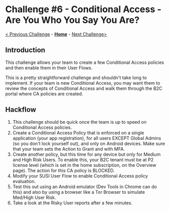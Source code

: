 # Challenge \#6 - Conditional Access - Are You Who You Say You Are?

[< Previous Challenge](./05-claims-enrichment.md) - **[Home](./readme.md)** - [Next Challenge>](./07-admin-graph.md)
## Introduction
This challenge allows your team to create a few Conditional Access policies and then enable them in their User Flows.

This is a pretty straightforward challenge and shouldn't take long to implement. If your team is new Conditional Access, you may want them to review the concepts of Conditional Access and walk them through the B2C portal where CA policies are created.

## Hackflow

1. This challenge should be quick once the team is up to speed on Conditional Access policies.
2. Create a Conditional Access Policy that is enforced on a single application (your app registration), for all users EXCEPT Global Admins (so you don't lock yourself out), and only on Android devices. Make sure that your team sets the Action to Grant and with MFA.
3. Create another policy, but this time for any device but only for Medium and High Risk Users. To enable this, your B2C tenant must be at P2 license level (which is set in the home subscription, on the Overview page). The action for this CA policy is BLOCKED.
4. Modify your SUSI User Flow to enable Conditional Access policy evaluation.
5. Test this out using an Android emulator (Dev Tools in Chrome can do this) and also by using a browser like a Tor Browser to simulate Med/High User Risk.
6. Take a look at the Risky User reports after a few minutes.
